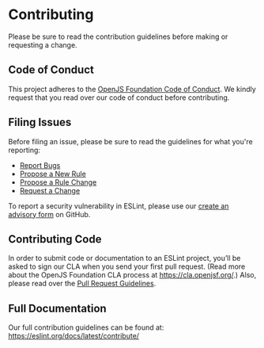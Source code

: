 # Contributing

Please be sure to read the contribution guidelines before making or requesting a change.

## Code of Conduct

This project adheres to the [OpenJS Foundation Code of Conduct](https://eslint.org/conduct). We kindly request that you read over our code of conduct before contributing.

## Filing Issues

Before filing an issue, please be sure to read the guidelines for what you're reporting:

-   [Report Bugs](https://eslint.org/docs/latest/contribute/report-bugs)
-   [Propose a New Rule](https://eslint.org/docs/latest/contribute/propose-new-rule)
-   [Propose a Rule Change](https://eslint.org/docs/latest/contribute/propose-rule-change)
-   [Request a Change](https://eslint.org/docs/latest/contribute/request-change)

To report a security vulnerability in ESLint, please use our [create an advisory form](https://github.com/eslint/eslint/security/advisories/new) on GitHub.

## Contributing Code

In order to submit code or documentation to an ESLint project, you’ll be asked to sign our CLA when you send your first pull request. (Read more about the OpenJS Foundation CLA process at <https://cla.openjsf.org/>.) Also, please read over the [Pull Request Guidelines](https://eslint.org/docs/latest/contribute/pull-requests).

## Full Documentation

Our full contribution guidelines can be found at:
<https://eslint.org/docs/latest/contribute/>
